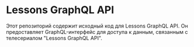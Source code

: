 # Lessons GraphQL API

Этот репозиторий содержит исходный код для Lessons GraphQL API. Он предоставляет GraphQL-интерфейс для доступа к данным, связанным с телесериалом "Lessons GraphQL API".
